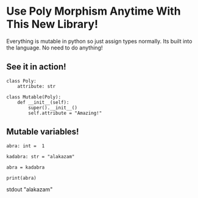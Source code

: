 # Use Poly Morphism Anytime With This New Library!

Everything is mutable in python so just assign types normally. Its built into the language. No need to do anything!

## See it in action!

```
class Poly:
    attribute: str

class Mutable(Poly):
    def __init__(self):
        super().__init__()
        self.attribute = "Amazing!"
```

## Mutable variables!

```
abra: int =  1

kadabra: str = "alakazam"

abra = kadabra

print(abra)
```
stdout "alakazam"